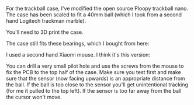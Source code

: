 For the trackball case, I've modified the open source Ploopy trackball nano.
The case has been scaled to fit a 40mm ball (which I took from a second hand Logitech trackman marble).

You'll need to 3D print the case.


The case still fits these bearings, which I bought from here:

I used a second hand Xiaomi mouse. I think it's this version:

You can drill a very small pilot hole and use the screws from the mouse to fix the PCB to the top half of the case.
Make sure you test first and make sure that the sensor (now facing upwards) is an appropriate distance from the ball. If the ball is too close to the sensor you'll get unintentional tracking (for me it pulled to the top left). If the sensor is too far away from the ball the cursor won't move.
